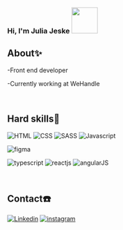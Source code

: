 ###  Hi, I'm Julia Jeske <img src="https://media.giphy.com/media/pEuD18F5xjR9SNVmYz/giphy.gif" width="60" height="60" />

## About✨

-Front end developer


-Currently working at WeHandle

<br/>

## Hard skills🚀

![HTML](https://img.shields.io/badge/HTML5-E34F26?style=for-the-badge&logo=html5&logoColor=white)
![CSS](https://img.shields.io/badge/CSS3-1572B6?style=for-the-badge&logo=css3&logoColor=white)
![SASS](https://img.shields.io/badge/Sass-CC6699?style=for-the-badge&logo=sass&logoColor=white)
![Javascript](https://img.shields.io/badge/JavaScript-323330?style=for-the-badge&logo=javascript&logoColor=F7DF1E)

![figma](https://img.shields.io/badge/Figma-F24E1E?style=for-the-badge&logo=figma&logoColor=white)

![typescript](https://img.shields.io/badge/TypeScript-007ACC?style=for-the-badge&logo=typescript&logoColor=white)
![reactjs](https://img.shields.io/badge/React-20232A?style=for-the-badge&logo=react&logoColor=61DAFB)
![angularJS](https://img.shields.io/badge/AngularJS-E23237?style=for-the-badge&logo=angularjs&logoColor=white)

<br/>


## Contact☎️

[![Linkedin](https://img.shields.io/badge/LinkedIn-0077B5?style=for-the-badge&logo=linkedin&logoColor=white)](https://www.linkedin.com/in/juliajeske/)
[![instagram](https://img.shields.io/badge/Instagram-E4405F?style=for-the-badge&logo=instagram&logoColor=white)](https://www.instagram.com/julia_jeske_/)
